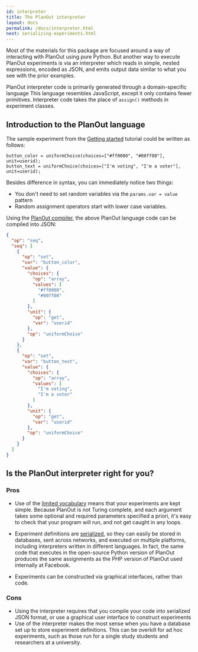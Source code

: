 ```yaml
---
id: interpreter
title: The PlanOut interpreter
layout: docs
permalink: /docs/interpreter.html
next: serializing-experiments.html
---
```


Most of the materials for this package are focused around a way of interacting
with PlanOut using pure Python.  But another way to execute PlanOut experiments
is via an interpreter which reads in simple, nested expressions, encoded as
JSON, and emits output data similar to what you see with the prior examples.

PlanOut interpreter code is primarily generated through a domain-specific language
This language resembles JavaScript, except it only contains fewer primitives.
Interpreter code takes the place of `assign()` methods in experiment classes.

## Introduction to the PlanOut language
The sample experiment from the [Getting started](getting-started.html)
tutorial could be written as follows:

```
button_color = uniformChoice(choices=["#ff0000", "#00ff00"], unit=userid);
button_text = uniformChoice(choices=["I'm voting", "I'm a voter"], unit=userid);
```

Besides difference in syntax, you can immediately notice two things:

 * You don't need to set random variables via the `params.var = value` pattern
 * Random assignment operators start with lower case variables.


Using the [PlanOut compiler](http://facebook.github.io/planout/demo/planout-compiler.html),
the above PlanOut language code can be compiled into JSON:

```json
{
  "op": "seq",
  "seq": [
    {
      "op": "set",
      "var": "button_color",
      "value": {
        "choices": {
          "op": "array",
          "values": [
            "#ff0000",
            "#00ff00"
          ]
        },
        "unit": {
          "op": "get",
          "var": "userid"
        },
        "op": "uniformChoice"
      }
    },
    {
      "op": "set",
      "var": "button_text",
      "value": {
        "choices": {
          "op": "array",
          "values": [
            "I'm voting",
            "I'm a voter"
          ]
        },
        "unit": {
          "op": "get",
          "var": "userid"
        },
        "op": "uniformChoice"
      }
    }
  ]
}
```

## Is the PlanOut interpreter right for you?
### Pros
 - Use of the [limited vocabulary](planout-language.html) means that your experiments are kept simple.
  Because PlanOut is not Turing complete, and each argument takes some optional
  and required parameters specified a priori, it's easy to check that your
  program will run, and not get caught in any loops.

 - Experiment definitions are [serialized](serialization.html),
  so they can easily be stored in databases, sent across networks, and executed
  on multiple platforms, including
  interpreters written in different languages. In fact, the same code that
  executes in the open-source Python version of PlanOut produces the same
  assignments as the PHP version of PlanOut used internally at Facebook.

 - Experiments can be constructed via graphical interfaces, rather than code.


### Cons
 - Using the interpreter requires that you compile your code into
 serialized JSON format, or use a graphical user interface to construct
 experiments
 - Use of the interpreter makes the most sense when you have a database set up
 to store experiment definitions. This can be overkill for ad hoc experiments,
 such as those run for a single study students and researchers at a university.
